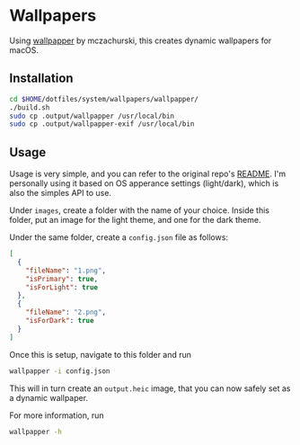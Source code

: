 # Wallpapers

Using [wallpapper](https://github.com/mczachurski/wallpapper) by mczachurski, this creates dynamic wallpapers for macOS.

## Installation

```bash
cd $HOME/dotfiles/system/wallpapers/wallpapper/
./build.sh
sudo cp .output/wallpapper /usr/local/bin
sudo cp .output/wallpapper-exif /usr/local/bin
```

## Usage

Usage is very simple, and you can refer to the original repo's
[README](https://github.com/mczachurski/wallpapper#getting-started). I'm personally using it based on OS apperance
settings (light/dark), which is also the simples API to use.

Under `images`, create a folder with the name of your choice. Inside this folder, put an image for the light theme, and
one for the dark theme.

Under the same folder, create a `config.json` file as follows:

```json
[
  {
    "fileName": "1.png",
    "isPrimary": true,
    "isForLight": true
  },
  {
    "fileName": "2.png",
    "isForDark": true
  }
]
```

Once this is setup, navigate to this folder and run

```bash
wallpapper -i config.json
```

This will in turn create an `output.heic` image, that you can now safely set as a dynamic wallpaper.

For more information, run

```bash
wallpapper -h
```
